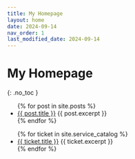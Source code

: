 ```yaml
---
title: My Homepage
layout: home
date: 2024-09-14
nav_order: 1
last_modified_date: 2024-09-14
---
```


# My Homepage
{: .no_toc }

<ul>
  {% for post in site.posts %}
    <li>
      <a href="{{ post.url }}">{{ post.title }}</a>
      {{ post.excerpt }}
    </li>
  {% endfor %}
</ul>

<ul>
  {% for ticket in site.service_catalog %}
    <li>
      <a href="{{ ticket.url }}">{{ ticket.title }}</a>
      {{ ticket.excerpt }}
    </li>
  {% endfor %}
</ul>
